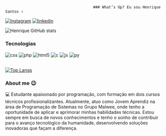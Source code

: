                                            ### What’s Up? Eu sou Henrique Santos ✌️

[![Instagram](https://img.shields.io/badge/Instagram-E4405F?style=for-the-badge&logo=instagram&logoColor=white)](https://www.instagram.com/shelby.ngcr/)
[![linkedin](https://img.shields.io/badge/LinkedIn-0077B5?style=for-the-badge&logo=linkedin&logoColor=white)](https://www.linkedin.com/in/henrique-santos-silva-8461382a2/)

![Henrique GitHub stats](https://github-readme-stats.vercel.app/api?username=Henrique-nte&show_icons=true&theme=radical)

### Tecnologias

<div style="display: inline_block">
   <img align="center" alt="css" src="https://img.shields.io/badge/CSS3-1572B6?style=for-the-badge&logo=css3&logoColor=white" />
   <img align="center" alt="php" src="https://img.shields.io/badge/PHP-777BB4?style=for-the-badge&logo=php&logoColor=white" />
  <img align="center" alt="html5" src="https://img.shields.io/badge/HTML5-E34F26?style=for-the-badge&logo=html5&logoColor=white" />
    <img align="center" alt="c" src="https://img.shields.io/badge/C-00599C?style=for-the-badge&logo=c&logoColor=white" />
  <img align="center" alt="js" src="https://img.shields.io/badge/JavaScript-F7DF1E?style=for-the-badge&logo=javascript&logoColor=black" />
<img align="center" alt="py" src="https://img.shields.io/badge/Python-14354C?style=for-the-badge&logo=python&logoColor=white" />




</div><br/>


[![Top Langs](https://github-readme-stats.vercel.app/api/top-langs/?username=Henrique-nte)](https://github.com/anuraghazra/github-readme-stats)





### About me 😉

💻 Estudante apaixonado por programação, com formação em dois cursos técnicos profissionalizantes. Atualmente, atuo como Jovem Aprendiz na área de Programação de Sistemas no Grupo Malwee, onde tenho a oportunidade de aplicar e aprimorar minhas habilidades técnicas. Estou sempre em busca de novos conhecimentos e tenho o sonho de contribuir para o avanço tecnológico da humanidade, desenvolvendo soluções inovadoras que façam a diferença.
